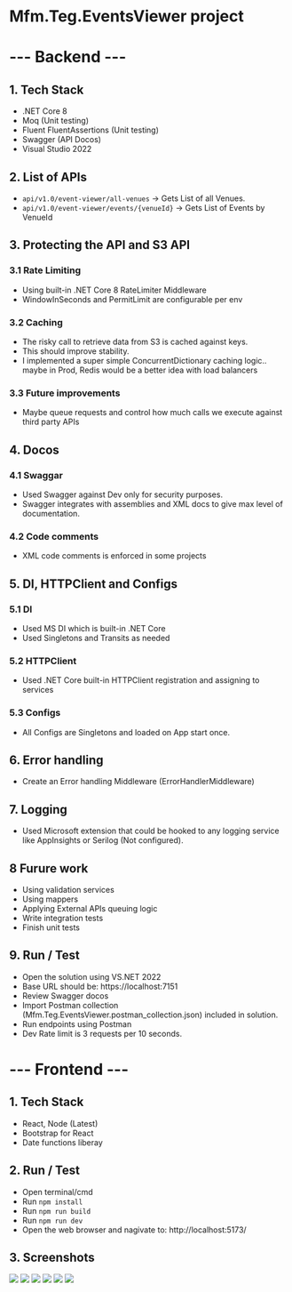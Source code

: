 # Mfm.Teg.EventsViewer project 

# --- Backend ---

## 1. Tech Stack
- .NET Core 8
- Moq (Unit testing)
- Fluent FluentAssertions (Unit testing)
- Swagger (API Docos)
- Visual Studio 2022

## 2. List of APIs
- `api/v1.0/event-viewer/all-venues` -> Gets List of all Venues.
- `api/v1.0/event-viewer/events/{venueId}` -> Gets List of Events by VenueId

## 3. Protecting the API and S3 API
### 3.1 Rate Limiting
- Using built-in .NET Core 8 RateLimiter Middleware
- WindowInSeconds and PermitLimit are configurable per env
### 3.2 Caching
- The risky call to retrieve data from S3 is cached against keys.
- This should improve stability.
- I implemented a super simple ConcurrentDictionary caching logic.. maybe in Prod, Redis would be a better idea with load balancers
### 3.3 Future improvements
- Maybe queue requests and control how much calls we execute against third party APIs

## 4. Docos
### 4.1 Swaggar
- Used Swagger against Dev only for security purposes.
- Swagger integrates with assemblies and XML docs to give max level of documentation.
### 4.2 Code comments
- XML code comments is enforced in some projects

## 5. DI, HTTPClient and Configs
### 5.1 DI
- Used MS DI which is built-in .NET Core
- Used Singletons and Transits as needed
### 5.2 HTTPClient
- Used .NET Core built-in HTTPClient registration and assigning to services
### 5.3 Configs
- All Configs are Singletons and loaded on App start once.

## 6. Error handling
- Create an Error handling Middleware (ErrorHandlerMiddleware)

## 7. Logging
- Used Microsoft extension that could be hooked to any logging service like AppInsights or Serilog (Not configured).

## 8 Furure work
- Using validation services
- Using mappers
- Applying External APIs queuing logic
- Write integration tests
- Finish unit tests

## 9. Run / Test
- Open the solution using VS.NET 2022
- Base URL should be: https://localhost:7151
- Review Swagger docos
- Import Postman collection (Mfm.Teg.EventsViewer.postman_collection.json) included in solution.
- Run endpoints using Postman
- Dev Rate limit is 3 requests per 10 seconds.

# --- Frontend ---
## 1. Tech Stack
- React, Node (Latest)
- Bootstrap for React
- Date functions liberay

## 2. Run / Test
- Open terminal/cmd
- Run `npm install`
- Run `npm run build`
- Run `npm run dev`
- Open the web browser and nagivate to: http://localhost:5173/

## 3. Screenshots
<img src="https://github.com/mfmnow/Mfm.Teg.EventsViewer/blob/main/S01.png"/>
<img src="https://github.com/mfmnow/Mfm.Teg.EventsViewer/blob/main/S02.png"/>
<img src="https://github.com/mfmnow/Mfm.Teg.EventsViewer/blob/main/S03.png"/>
<img src="https://github.com/mfmnow/Mfm.Teg.EventsViewer/blob/main/S04.png"/>
<img src="https://github.com/mfmnow/Mfm.Teg.EventsViewer/blob/main/S05.png"/>
<img src="https://github.com/mfmnow/Mfm.Teg.EventsViewer/blob/main/S06.png"/>





